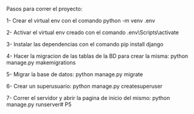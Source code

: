 Pasos para correr el proyecto:

1- Crear el virtual env con el comando python -m venv .env

2- Activar el virtual env creado con el comando .env\Scripts\activate

3- Instalar las dependencias con el comando pip install django

4- Hacer la migracion de las tablas de la BD para crear la misma: python manage.py makemigrations

5- Migrar la base de datos: python manage.py migrate

6- Crear un superusuario: python manage.py createsuperuser

7- Correr el servidor y abrir la pagina de inicio del mismo: python manage.py runserver#   P 5  
 